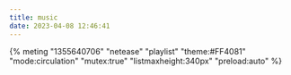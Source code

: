 ```yaml
---
title: music
date: 2023-04-08 12:46:41
---
```


{% meting "1355640706" "netease" "playlist" "theme:#FF4081" "mode:circulation" "mutex:true" "listmaxheight:340px" "preload:auto" %}
